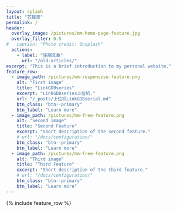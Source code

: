 ```yaml
---
layout: splash
title: "芯摆渡"
permalink: /
header:
  overlay_image: /pictures/mm-home-page-feature.jpg
  overlay_filter: 0.5
#   caption: "Photo credit: Unsplash"
  actions:
    - label: "往期文章"
      url: "/old-articles/"
excerpt: "This is a brief introduction to my personal website."
feature_row:
  - image_path: /pictures/mm-responsive-feature.png
    alt: "First image"
    title: "LinkGDBseries"
    excerpt: "LinkGDBseries上位机."
    url: "/_posts/上位机LinkGDBserial.md"
    btn_class: "btn--primary"
    btn_label: "Learn more"
  - image_path: /pictures/mm-free-feature.png
    alt: "Second image"
    title: "Second Feature"
    excerpt: "Short description of the second feature."
    # url: "/docs/configuration/"
    btn_class: "btn--primary"
    btn_label: "Learn more"
  - image_path: /pictures/mm-free-feature.png
    alt: "Third image"
    title: "Third Feature"
    excerpt: "Short description of the third feature."
    # url: "/docs/configuration/"
    btn_class: "btn--primary"
    btn_label: "Learn more"
---
```



{% include feature_row %}
